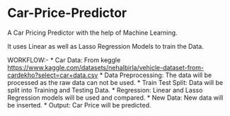 # Car-Price-Predictor

A Car Pricing Predictor with the help of Machine Learning.

It uses Linear as well as Lasso Regression Models to train the Data.

WORKFLOW:-
     * Car Data:            From keggle https://www.kaggle.com/datasets/nehalbirla/vehicle-dataset-from-cardekho?select=car+data.csv
     * Data Preprocessing:  The data will be processed as the raw data can not be used.
     * Train Test Split:    Data will be split into Training and Testing Data.
     * Regression:          Linear and Lasso Regression models will be used and compared.
     * New Data:            New data will be inserted.
     * Output:              Car Price will be predicted.
